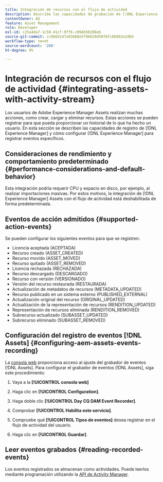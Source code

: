 ```yaml
---
title: Integración de recursos con el flujo de actividad
description: Describe las capacidades de grabación de [!DNL Experience Manager] and how to configure [!DNL Experience Manager] para registrar eventos específicos.
contentOwner: AG
feature: Asset Management
role: Developer
exl-id: c25a4da7-1c58-41cf-9ff6-c094b50208e6
source-git-commit: cc9b6d147a93688e5f96620d50f8fc8b002e2d0d
workflow-type: tm+mt
source-wordcount: '268'
ht-degree: 0%

---
```


# Integración de recursos con el flujo de actividad {#integrating-assets-with-activity-stream}

Los usuarios de Adobe Experience Manager Assets realizan muchas acciones, como crear, cargar y eliminar recursos. Estas acciones se pueden registrar para que pueda proporcionar un historial de lo que ha hecho un usuario. En esta sección se describen las capacidades de registro de [!DNL Experience Manager] y cómo configurar [!DNL Experience Manager] para registrar eventos específicos.

## Consideraciones de rendimiento y comportamiento predeterminado {#performance-considerations-and-default-behavior}

Esta integración podría requerir CPU y espacio en disco, por ejemplo, al realizar importaciones masivas. Por estos motivos, la integración de [!DNL Experience Manager] Assets con el flujo de actividad está deshabilitada de forma predeterminada.

## Eventos de acción admitidos {#supported-action-events}

Se pueden configurar los siguientes eventos para que se registren:

* Licencia aceptada (ACEPTADA)
* Recurso creado (ASSET_CREATED)
* Recurso movido (ASSET_MOVED)
* Recurso quitado (ASSET_REMOVED)
* Licencia rechazada (RECHAZADA)
* Recurso descargado (DESCARGADO)
* Recurso con versión (VERSIONADO)
* Versión del recurso restaurada (RESTAURADA)
* Actualización de metadatos de recursos (METADATA_UPDATED)
* Recurso publicado en un sistema externo (PUBLISHED_EXTERNAL)
* Actualización original del recurso (ORIGINAL_UPDATED)
* Actualización de la representación de recursos (RENDITION_UPDATED)
* Representación de recursos eliminada (RENDITION_REMOVED)
* Subrecurso actualizado (SUBASSET_UPDATED)
* Subrecurso eliminado (SUBASSET_REMOVED)

## Configuración del registro de eventos [!DNL Assets] {#configuring-aem-assets-events-recording}

La [consola web](/help/sites-deploying/configuring-osgi.md) proporciona acceso al ajuste del grabador de eventos [!DNL Assets]. Para configurar el grabador de eventos [!DNL Assets], siga este procedimiento:

1. Vaya a la **[!UICONTROL consola web]**

1. Haga clic en **[!UICONTROL Configuration]**.

1. Haga doble clic **[!UICONTROL Day CQ DAM Event Recorder]**.

1. Comprobar **[!UICONTROL Habilita este servicio]**.

1. Compruebe qué **[!UICONTROL Tipos de eventos]** desea registrar en el flujo de actividad del usuario.

1. Haga clic en **[!UICONTROL Guardar]**.

## Leer eventos grabados {#reading-recorded-events}

Los eventos registrados se almacenan como actividades. Puede leerlos mediante programación utilizando la [API de Activity Manager](https://helpx.adobe.com/experience-manager/6-4/sites/developing/using/reference-materials/javadoc/com/adobe/granite/activitystreams/ActivityManager.html).
